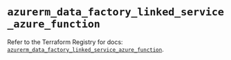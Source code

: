 # `azurerm_data_factory_linked_service_azure_function`

Refer to the Terraform Registry for docs: [`azurerm_data_factory_linked_service_azure_function`](https://registry.terraform.io/providers/hashicorp/azurerm/3.97.1/docs/resources/data_factory_linked_service_azure_function).
